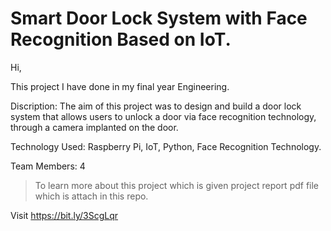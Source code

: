 # Smart Door Lock System with Face Recognition Based on IoT.

Hi, 

This project I have done in my final year Engineering.

Discription: 
The aim of this project was to design and build a door lock system that allows users to unlock a door via face recognition technology, through a camera implanted on the door.

Technology Used: Raspberry Pi, IoT, Python, Face Recognition Technology.

Team Members: 4

> To learn more about this project which is given project report pdf file which is attach in this repo.

Visit https://bit.ly/3ScgLqr
